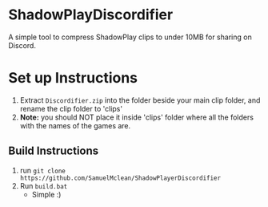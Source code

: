 # ShadowPlayDiscordifier

A simple tool to compress ShadowPlay clips to under 10MB for sharing on Discord.


# Set up Instructions
 1. Extract `Discordifier.zip` into the folder beside your main clip folder, and rename the clip folder to 'clips'
 2. **Note:** you should NOT place it inside 'clips' folder where all the folders with the names of the games are.


## Build Instructions
1. run `git clone https://github.com/SamuelMclean/ShadowPlayerDiscordifier`
2. Run `build.bat`
   - Simple :)

